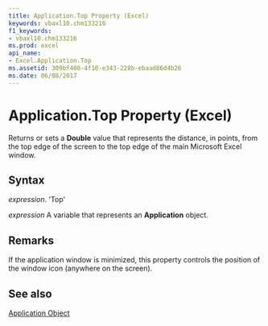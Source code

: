 ```yaml
---
title: Application.Top Property (Excel)
keywords: vbaxl10.chm133216
f1_keywords:
- vbaxl10.chm133216
ms.prod: excel
api_name:
- Excel.Application.Top
ms.assetid: 309bf408-4f10-e343-228b-ebaad86d4b26
ms.date: 06/08/2017
---
```



# Application.Top Property (Excel)

Returns or sets a  **Double** value that represents the distance, in points, from the top edge of the screen to the top edge of the main Microsoft Excel window.


## Syntax

 _expression_. 'Top'

 _expression_ A variable that represents an **Application** object.


## Remarks

If the application window is minimized, this property controls the position of the window icon (anywhere on the screen).


## See also


[Application Object](Excel.Application(objec).md)

